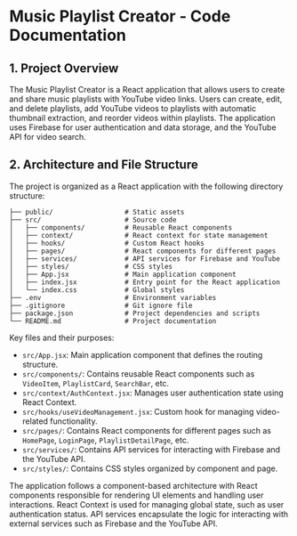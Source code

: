 # Music Playlist Creator - Code Documentation

## 1. Project Overview

The Music Playlist Creator is a React application that allows users to create and share music playlists with YouTube video links. Users can create, edit, and delete playlists, add YouTube videos to playlists with automatic thumbnail extraction, and reorder videos within playlists. The application uses Firebase for user authentication and data storage, and the YouTube API for video search.

## 2. Architecture and File Structure

The project is organized as a React application with the following directory structure:

```
├── public/                  # Static assets
├── src/                     # Source code
│   ├── components/          # Reusable React components
│   ├── context/             # React context for state management
│   ├── hooks/               # Custom React hooks
│   ├── pages/               # React components for different pages
│   ├── services/            # API services for Firebase and YouTube
│   ├── styles/              # CSS styles
│   ├── App.jsx              # Main application component
│   ├── index.jsx            # Entry point for the React application
│   └── index.css            # Global styles
├── .env                     # Environment variables
├── .gitignore               # Git ignore file
├── package.json             # Project dependencies and scripts
└── README.md                # Project documentation
```

Key files and their purposes:

-   `src/App.jsx`: Main application component that defines the routing structure.
-   `src/components/`: Contains reusable React components such as `VideoItem`, `PlaylistCard`, `SearchBar`, etc.
-   `src/context/AuthContext.jsx`: Manages user authentication state using React Context.
-   `src/hooks/useVideoManagement.jsx`: Custom hook for managing video-related functionality.
-   `src/pages/`: Contains React components for different pages such as `HomePage`, `LoginPage`, `PlaylistDetailPage`, etc.
-   `src/services/`: Contains API services for interacting with Firebase and the YouTube API.
-   `src/styles/`: Contains CSS styles organized by component and page.

The application follows a component-based architecture with React components responsible for rendering UI elements and handling user interactions. React Context is used for managing global state, such as user authentication status. API services encapsulate the logic for interacting with external services such as Firebase and the YouTube API.
